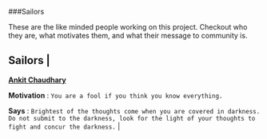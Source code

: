 ###Sailors

These are the like minded people working on this project. Checkout who they are, what motivates them, and what their message to community is.

Sailors |
--------
**[Ankit Chaudhary](http://www.linkedin.com/profile/public-profile-settings?trk=prof-edit-edit-public_profile)**

**Motivation** : ```You are a fool if you think you know everything.```

**Says** : ```Brightest of the thoughts come when you are covered in darkness. Do not submit to the darkness, look for the light of your thoughts to fight and concur the darkness.``` |

